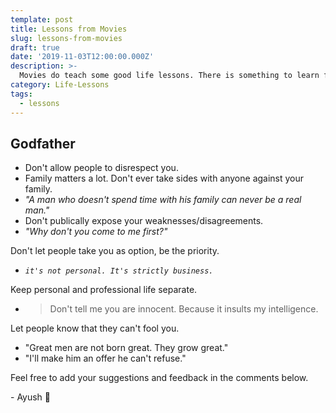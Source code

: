 ```yaml
---
template: post
title: Lessons from Movies
slug: lessons-from-movies
draft: true
date: '2019-11-03T12:00:00.000Z'
description: >-
  Movies do teach some good life lessons. There is something to learn from those stories. So here is a list of those life lessons from the movies.
category: Life-Lessons
tags:
  - lessons
---
```


## Godfather

- Don't allow people to disrespect you.
- Family matters a lot. Don't ever take sides with anyone against your family.
- _"A man who doesn't spend time with his family can never be a real man."_
- Don't publically expose your weaknesses/disagreements.
- _"Why don't you come to me first?"_

Don't let people take you as option, be the priority.

- _`it's not personal. It's strictly business.`_

Keep personal and professional life separate.

- > Don't tell me you are innocent. Because it insults my intelligence.

Let people know that they can't fool you.

- "Great men are not born great. They grow great."
- "I'll make him an offer he can't refuse."

Feel free to add your suggestions and feedback in the comments below.

\- Ayush 🙂
